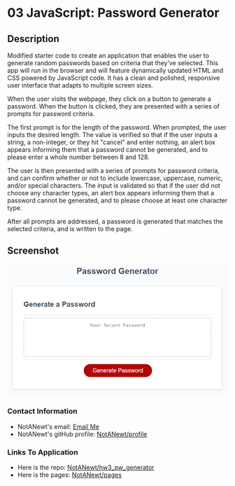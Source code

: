 # 03 JavaScript: Password Generator

## Description

Modified starter code to create an application that enables the user to generate random passwords based on criteria that they’ve selected. This app will run in the browser and will feature dynamically updated HTML and CSS powered by JavaScript code. It has a clean and polished, responsive user interface that adapts to multiple screen sizes.

When the user visits the webpage, they click on a button to generate a password.
When the button is clicked, they are presented with a series of prompts for password criteria.

The first prompt is for the length of the password. When prompted, the user inputs the desired length. The value is verified so that if the user inputs a string, a non-integer, or they hit "cancel" and enter nothing, an alert box appears informing them that a password cannot be generated, and to please enter a whole number between 8 and 128.

The user is then presented with a series of prompts for password criteria, and can confirm whether or not to include lowercase, uppercase, numeric, and/or special characters. The input is validated so that if the user did not choose any character types, an alert box appears informing them that a password cannot be generated, and to please choose at least one character type.

After all prompts are addressed, a password is generated that matches the selected criteria, and is written to the page.

## Screenshot

![The Password Generator webpage includes the title "Password Generator", a box with text where the password will be written, with a red button on the bottom that says "Generate Password".](./assets/img/03-javascript-homework-demo.png)

### Contact Information

- NotANewt's email: [Email Me](mailto:meegan.r.anderson@gmail.com)
- NotANewt's gitHub profile: [NotANewt/profile](https://github.com/NotANewt)

### Links To Application

- Here is the repo: [NotANewt/hw3_pw_generator](https://github.com/NotANewt/hw3_pw_generator)
- Here is the pages: [NotANewt/pages](https://notanewt.github.io/hw3_pw_generator/)
